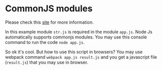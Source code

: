 # CommonJS modules

Please check this [site](http://www.commonjs.org/) for more information.

In this example module `str.js` is required in the module `app.js`. Node Js automatically supports commonjs modules. You may use this console command to run the code `node app.js`.

So ok it's cool. But how to use this script in browsers? 
You may use webpack command 
```webpack app.js result.js```
and you get a javascript file (`result.js`) that you may use in browser.
